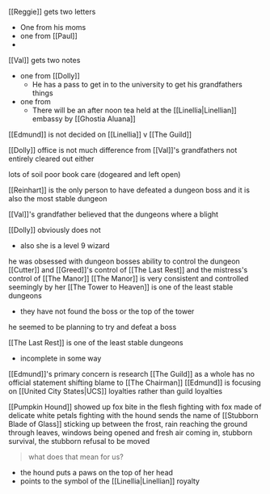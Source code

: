 [[Reggie]] gets two letters
- One from his moms
- one from [[Paul]]
- 

[[Val]] gets two notes
- one from [[Dolly]]
	- He has a pass to get in to the university to get his grandfathers things
- one from 
	- There will be an after noon tea held at the [[Linellia|Linellian]] embassy by [[Ghostia Aluana]]

[[Edmund]] is not decided on [[Linellia]] v [[The Guild]]

[[Dolly]] office is not much difference from [[Val]]'s grandfathers
not entirely cleared out either

lots of soil
poor book care (dogeared and left open)


[[Reinhart]] is the only person to have defeated a dungeon boss and it is also the most stable dungeon

[[Val]]'s grandfather believed that the dungeons where a blight

[[Dolly]] obviously does not
- also she is a level 9 wizard

he was obsessed with dungeon bosses ability to control the dungeon
[[Cutter]] and [[Greed]]'s control of [[The Last Rest]] and the mistress's control of [[The Manor]]
[[The Manor]] is very consistent and controlled seemingly by her
[[The Tower to Heaven]] is one of the least stable dungeons
- they have not found the boss or the top of the tower

he seemed to be planning to try and defeat a boss

[[The Last Rest]] is one of the least stable dungeons
- incomplete in some way

[[Edmund]]'s primary concern is research
[[The Guild]] as a whole has no official statement
shifting blame to [[The Chairman]]
[[Edmund]] is focusing on [[United City States|UCS]] loyalties rather than guild loyalties

[[Pumpkin Hound]] showed up
fox bite in the flesh
fighting with fox made of delicate white petals fighting with the hound
sends the name of [[Stubborn Blade of Glass]] sticking up between the frost, rain reaching the ground through leaves, windows being opened and fresh air coming in, stubborn survival, the stubborn refusal to be moved
> what does that mean for us?
- the hound puts a paws on the top of her head
- points to the symbol of the [[Linellia|Linellian]] royalty


